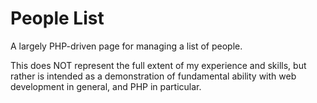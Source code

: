 People List
===========

A largely PHP-driven page for managing a list of people.

This does NOT represent the full extent of my experience and skills, but rather is
intended as a demonstration of fundamental ability with web development in general,
and PHP in particular.
